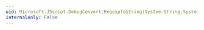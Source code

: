 ```yaml
---
uid: Microsoft.JScript.DebugConvert.RegexpToString(System.String,System.Boolean,System.Boolean,System.Boolean)
internalonly: False
---
```

